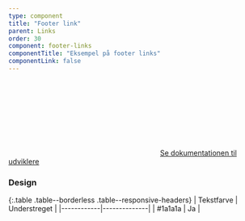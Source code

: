 ```yaml
---
type: component
title: "Footer link"
parent: Links
order: 30
component: footer-links
componentTitle: "Eksempel på footer links"
componentLink: false
---
```


<a href="/kode/typografi/links/#footer-link"><svg class="icon-svg inline-svg mr-2" focusable="false" aria-hidden="true"><use xlink:href="#code-tags"></use></svg>Se dokumentationen til udviklere</a>

### Design

{:.table .table--borderless .table--responsive-headers}
| Tekstfarve | Understreget |
|------------|--------------|
| #1a1a1a    | Ja           |

